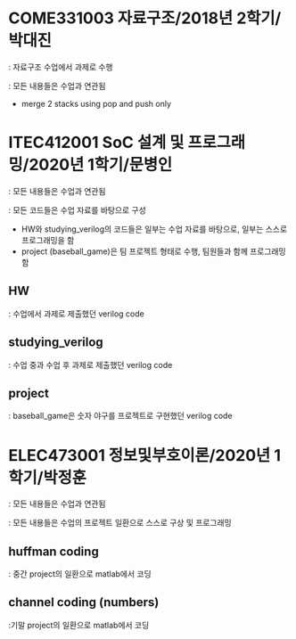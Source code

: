 # COME331003 자료구조/2018년 2학기/박대진

: 자료구조 수업에서 과제로 수행

: 모든 내용들은 수업과 연관됨

- merge 2 stacks using pop and push only




# ITEC412001 SoC 설계 및 프로그래밍/2020년 1학기/문병인

: 모든 내용들은 수업과 연관됨

: 모든 코드들은 수업 자료를 바탕으로 구성

- HW와 studying_verilog의 코드들은 일부는 수업 자료를 바탕으로, 일부는 스스로 프로그래밍을 함
- project (baseball_game)은 팀 프로젝트 형태로 수행, 팀원들과 함께 프로그래밍함

## HW
: 수업에서 과제로 제출했던 verilog code

## studying_verilog
: 수업 중과 수업 후 과제로 제출했던 verilog code

## project
: baseball_game은 숫자 야구를 프로젝트로 구현했던 verilog code




# ELEC473001 정보및부호이론/2020년 1학기/박정훈

: 모든 내용들은 수업과 연관됨

: 모든 내용들은 수업의 프로젝트 일환으로 스스로 구상 및 프로그래밍


## huffman coding
: 중간 project의 일환으로 matlab에서 코딩

## channel coding (numbers)
:기말 project의 일환으로 matlab에서 코딩

